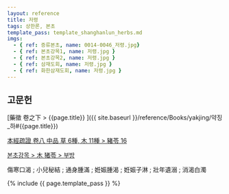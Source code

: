 ```yaml
---
layout: reference
title: 저령
tags: 상한론, 본초
template_pass: template_shanghanlun_herbs.md
imgs:
  - { ref: 증류본초, name: 0014-0046_저령.jpg}
  - { ref: 본초강목1, name: 저령.jpg }
  - { ref: 본초강목2, name: 저령.jpg }
  - { ref: 삼재도회, name: 저령.jpg }
  - { ref: 화한삼재도회, name: 저령.jpg }
---
```


## 고문헌

[藥徵 卷之下 > {{page.title}} ]({{ site.baseurl }}/reference/Books/yakjing/약징_하#{{page.title}})

[本經疏證 卷八 中品 草 6種, 木 11種 > 豬苓 16](https://mediclassics.kr/books/154/volume/8/#content_115)

[본초강목 > 木	猪苓 > 부방]()

傷寒口渴 ; 小兒秘結 ; 通身腫滿 ; 姙娠腫渴 ; 姙娠子淋 ; 壯年遺溺 ; 消渴白濁


{% include {{ page.template_pass }} %}
